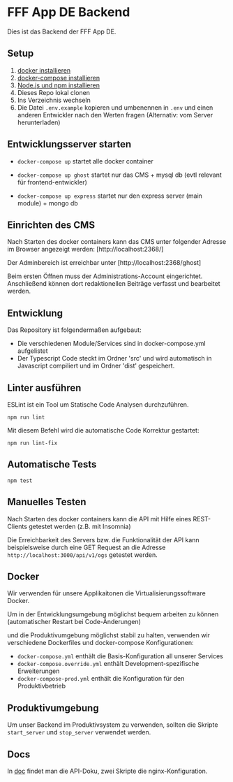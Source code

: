 # FFF App DE Backend

Dies ist das Backend der FFF App DE.

## Setup

1. [docker installieren](https://docs.docker.com/install/)
2. [docker-compose installieren](https://docs.docker.com/compose/install/)
3. [Node.js und npm installieren](https://docs.npmjs.com/downloading-and-installing-node-js-and-npm)
4. Dieses Repo lokal clonen
5. Ins Verzeichnis wechseln
6. Die Datei `.env.example` kopieren und umbenennen in `.env` und einen anderen Entwickler nach den Werten fragen (Alternativ: vom Server herunterladen)


## Entwicklungsserver starten

* `docker-compose up` startet alle docker container

* `docker-compose up ghost` startet nur das CMS + mysql db (evtl relevant für frontend-entwickler)
* `docker-compose up express` startet nur den express server (main module) + mongo db


## Einrichten des CMS

Nach Starten des docker containers kann das CMS unter folgender Adresse im Browser angezeigt werden:
[http://localhost:2368/]

Der Adminbereich ist erreichbar unter [http://localhost:2368/ghost]

Beim ersten Öffnen muss der Administrations-Account eingerichtet.
Anschließend können dort redaktionellen Beiträge verfasst und bearbeitet werden.


## Entwicklung

Das Repository ist folgendermaßen aufgebaut:

* Die verschiedenen Module/Services sind in docker-compose.yml aufgelistet
* Der Typescript Code steckt im Ordner 'src' und wird automatisch in Javascript compiliert und im Ordner 'dist' gespeichert.


## Linter ausführen

ESLint ist ein Tool um Statische Code Analysen durchzuführen.

`npm run lint`


Mit diesem Befehl wird die automatische Code Korrektur gestartet:

`npm run lint-fix`

## Automatische Tests

`npm test`

## Manuelles Testen

Nach Starten des docker containers kann die API mit Hilfe eines REST-Clients getestet werden (z.B. mit Insomnia)

Die Erreichbarkeit des Servers bzw. die Funktionalität der API kann beispielsweise durch eine GET Request an die Adresse `http://localhost:3000/api/v1/ogs` getestet werden.


## Docker

Wir verwenden für unsere Applikaitonen die Virtualisierungssoftware Docker.


Um in der Entwicklungsumgebung möglichst bequem arbeiten zu können (automatischer Restart bei Code-Änderungen)

und die Produktivumgebung möglichst stabil zu halten, verwenden wir verschiedene Dockerfiles und docker-compose Konfigurationen:
- `docker-compose.yml` enthält die Basis-Konfiguration all unserer Services
- `docker-compose.override.yml` enthält Development-spezifische Erweiterungen
- `docker-compose-prod.yml` enthält die Konfiguration für den Produktivbetrieb


## Produktivumgebung

Um unser Backend im Produktivsystem zu verwenden, sollten die Skripte `start_server` und `stop_server` verwendet werden.

## Docs

In [doc](doc/README.md) findet man die API-Doku, zwei Skripte die nginx-Konfiguration.
